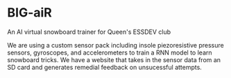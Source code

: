 # BIG-aiR
An AI virtual snowboard trainer for Queen's ESSDEV club

We are using a custom sensor pack including insole piezoresistive pressure sensors, gyroscopes, and accelerometers to train a RNN model to learn snowboard tricks.
We have a website that takes in the sensor data from an SD card and generates remedial feedback on unsucessful attempts.
